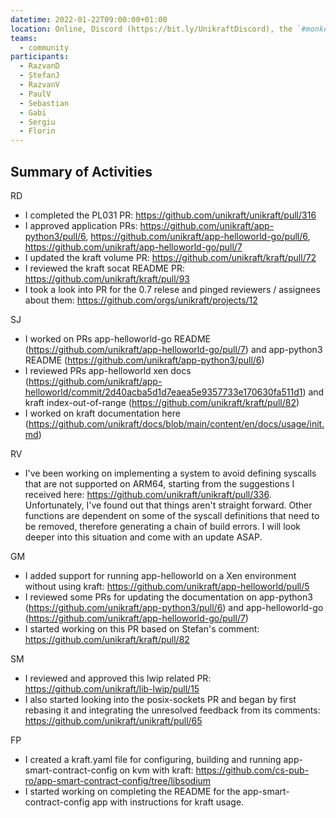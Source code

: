 ```yaml
---
datetime: 2022-01-22T09:00:00+01:00
location: Online, Discord (https://bit.ly/UnikraftDiscord), the `#monkey-business` voice channel
teams:
  - community
participants:
  - RazvanD
  - ȘtefanJ
  - RazvanV
  - PaulV
  - Sebastian
  - Gabi
  - Sergiu
  - Florin
---
```


## Summary of Activities

RD
* I completed the PL031 PR: https://github.com/unikraft/unikraft/pull/316
* I approved application PRs: https://github.com/unikraft/app-python3/pull/6, https://github.com/unikraft/app-helloworld-go/pull/6, https://github.com/unikraft/app-helloworld-go/pull/7
* I updated the kraft volume PR: https://github.com/unikraft/kraft/pull/72
* I reviewed the kraft socat README PR: https://github.com/unikraft/kraft/pull/93
* I took a look into PR for the 0.7 relese and pinged reviewers / assignees about them: https://github.com/orgs/unikraft/projects/12

SJ
* I worked on PRs app-helloworld-go README (https://github.com/unikraft/app-helloworld-go/pull/7) and app-python3 README (https://github.com/unikraft/app-python3/pull/6)
* I reviewed PRs app-helloworld xen docs (https://github.com/unikraft/app-helloworld/commit/2d40acba5d1d7eaea5e9357733e170630fa511d1) and kraft index-out-of-range (https://github.com/unikraft/kraft/pull/82)
* I worked on kraft documentation here (https://github.com/unikraft/docs/blob/main/content/en/docs/usage/init.md)

RV
* I've been working on implementing a system to avoid defining syscalls that are not supported on ARM64, starting from the suggestions I received here: https://github.com/unikraft/unikraft/pull/336. Unfortunately, I've found out that things aren't straight forward. Other functions are dependent on some of the syscall definitions that need to be removed, therefore generating a chain of build errors. I will look deeper into this situation and come with an update ASAP.

GM
* I added support for running app-helloworld on a Xen environment without using kraft: https://github.com/unikraft/app-helloworld/pull/5
* I reviewed some PRs for updating the documentation on app-python3 (https://github.com/unikraft/app-python3/pull/6) and app-helloworld-go (https://github.com/unikraft/app-helloworld-go/pull/7)
* I started working on this PR based on Stefan's comment: https://github.com/unikraft/kraft/pull/82

SM
* I reviewed and approved this lwip related PR: https://github.com/unikraft/lib-lwip/pull/15
* I also started looking into the posix-sockets PR and began by first rebasing it and integrating the unresolved feedback from its comments: https://github.com/unikraft/unikraft/pull/65

FP
* I created a kraft.yaml file for configuring, building and running app-smart-contract-config on kvm with kraft: https://github.com/cs-pub-ro/app-smart-contract-config/tree/libsodium
* I started working on completing the README for the app-smart-contract-config app with instructions for kraft usage.
